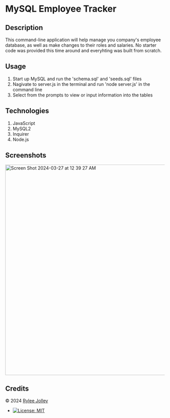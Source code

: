 # MySQL Employee Tracker

  ## Description

  This command-line application will help manage you company's employee database, as well as make changes to their roles and salaries.
  No starter code was provided this time around and everyhting was built from scratch.
  
  ## Usage

  1. Start up MySQL and run the 'schema.sql' and 'seeds.sql' files
  2. Nagivate to server.js in the terminal and run 'node server.js' in the command line
  3. Select from the prompts to view or input information into the tables

  ## Technologies

  1. JavaScript
  2. MySQL2
  3. Inquirer
  4. Node.js 

  ## Screenshots
  
  <img width="663" alt="Screen Shot 2024-03-27 at 12 39 27 AM" src="https://github.com/ryloaf/sql-employee-tracker/assets/151485696/426f683e-3086-41ca-a40f-a0a56030ee34">

  ## Credits
  
  © 2024 [Rylee Jolley](https://github.com/ryloaf)
* [![License: MIT](https://img.shields.io/badge/License-MIT-yellow.svg)](https://opensource.org/licenses/MIT)
